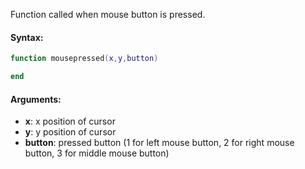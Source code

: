 Function called when mouse button is pressed.

#### Syntax:
```lua
function mousepressed(x,y,button)

end
```

#### Arguments:

* **x**: x position of cursor
* **y**: y position of cursor
* **button**: pressed button (1 for left mouse button, 2 for right mouse button, 3 for middle mouse button)
